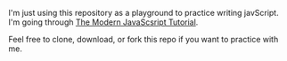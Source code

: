 I'm just using this repository as a playground to practice writing javScript. I'm going through [The Modern JavaScsript Tutorial](https://javascript.info/). 

Feel free to clone, download, or fork this repo if you want to practice with me.